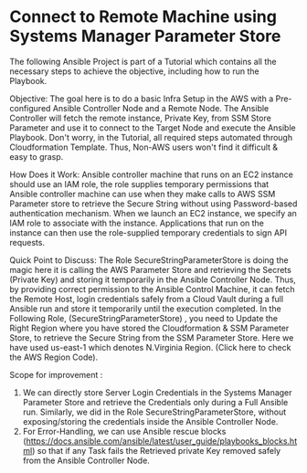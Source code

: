 # Connect to Remote Machine using Systems Manager Parameter Store

The following Ansible Project is part of a Tutorial which contains all the necessary steps to achieve the objective, including how to run the Playbook.

Objective:
The goal here is to do a basic Infra Setup in the AWS with a Pre-configured Ansible Controller Node and a Remote Node. The Ansible Controller will fetch the remote instance, Private Key, from SSM Store Parameter and use it to connect to the Target Node and execute the Ansible Playbook. Don't worry, in the Tutorial, all required steps automated through Cloudformation Template.  Thus, Non-AWS users won't find it difficult & easy to grasp.

How Does it Work:
Ansible controller machine that runs on an EC2 instance should use an IAM role, the role supplies temporary permissions that Ansible controller machine can use when they make calls to AWS SSM Parameter store to retrieve the Secure String without using Password-based authentication mechanism. When we launch an EC2 instance, we specify an IAM role to associate with the instance. Applications that run on the instance can then use the role-supplied temporary credentials to sign API requests.

Quick Point to Discuss: 
The Role SecureStringParameterStore is doing the magic here it is calling the AWS Parameter Store and retrieving the Secrets (Private Key) and storing it temporarily in the Ansible Controller Node. Thus, by providing correct permission to the Ansible Control Machine, it can fetch the Remote Host, login credentials safely from a Cloud Vault during a full Ansible run and store it temporarily until the execution completed.
In the Following Role, (SecureStringParameterStore) , you need to Update the Right Region where you have stored the Cloudformation & SSM Parameter Store, to retrieve the Secure String from the SSM Parameter Store. Here we have used us-east-1 which denotes N.Virginia Region. (Click here to check the AWS Region Code).

Scope for improvement :
1) We can directly store Server Login Credentials in the Systems Manager Parameter Store and retrieve the Credentials only during a Full Ansible run. Similarly, we did in the Role SecureStringParameterStore, without exposing/storing the credentials inside the Ansible Controller Node.
2) For Error-Handling, we can use Ansible rescue blocks (https://docs.ansible.com/ansible/latest/user_guide/playbooks_blocks.html) so that if any Task fails the Retrieved private Key removed safely from the Ansible Controller Node.

